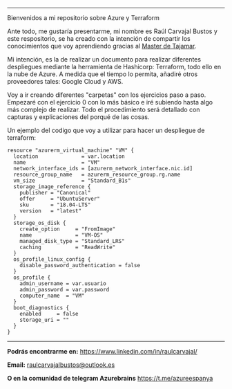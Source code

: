 
---


Bienvenidos a mi repositorio sobre Azure y Terraform

Ante todo, me gustaría presentarme, mi nombre es Raúl Carvajal Bustos y este respositorio, se ha creado con la intención de compartir los conocimientos que voy aprendiendo gracias al [Master de Tajamar](https://fpprofessionaleducation.tajamar.es/informatica/masteres-de-especializacion-en-microsoft-cisco-aws/administracion-sistemas-multicloud-devops-azure-aws/).

Mi intención, es la de realizar un documento para realizar diferentes despliegues mediante la herramienta de Hashicorp: Terraform, todo ello en la nube de Azure. A medida que el tiempo lo permita, añadiré otros proveedores tales: Google Cloud y AWS.

Voy a ir creando diferentes "carpetas" con los ejercicios paso a paso. Empezaré con el ejercicio 0 con lo más básico e iré subiendo hasta algo más complejo de realizar. Todo el procedimiento será detallado con capturas y explicaciones del porqué de las cosas.

Un ejemplo del codigo que voy a utilizar para hacer un despliegue de terraform:

~~~
resource "azurerm_virtual_machine" "VM" {
  location              = var.location
  name                  = "VM"
  network_interface_ids = [azurerm_network_interface.nic.id]
  resource_group_name   = azurerm_resource_group.rg.name
  vm_size               = "Standard_B1s"
  storage_image_reference {
    publisher = "Canonical"
    offer     = "UbuntuServer"
    sku       = "18.04-LTS"
    version   = "latest"
  }
  storage_os_disk {
    create_option     = "FromImage"
    name              = "VM-OS"
    managed_disk_type = "Standard_LRS"
    caching           = "ReadWrite"
  }
  os_profile_linux_config {
    disable_password_authentication = false
  }
  os_profile {
    admin_username = var.usuario
    admin_password = var.password
    computer_name  = "VM"
  }
  boot_diagnostics {
    enabled     = false
    storage_uri = ""
  }
}
~~~
---
**Podrás encontrarme en:**
<https://www.linkedin.com/in/raulcarvajal/>

**Email:**
<raulcarvajalbustos@outlook.es>

**O en la comunidad de telegram Azurebrains**
<https://t.me/azureespanya>
